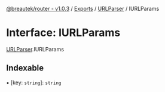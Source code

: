 [@breautek/router - v1.0.3](../README.md) / [Exports](../modules.md) / [URLParser](../modules/URLParser.md) / IURLParams

# Interface: IURLParams

[URLParser](../modules/URLParser.md).IURLParams

## Indexable

▪ [key: `string`]: `string`
